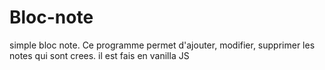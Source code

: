 # Bloc-note
simple bloc note.
Ce programme permet d'ajouter, modifier, supprimer les notes qui sont crees.
il est fais en vanilla JS
